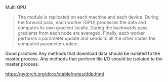 Multi GPU
> The module is replicated on each machine and each device. During the forward pass, each worker (GPU) processes the data and computes its own gradient locally. During the backwards pass, gradients from each node are averaged. Finally, each worker performs a parameter update and sends to all the other nodes the computed parameter update.

Good practices
Any methods that download data should be isolated to the master process. Any methods that perform file I/O should be isolated to the master process.

https://pytorch.org/docs/stable/notes/ddp.html